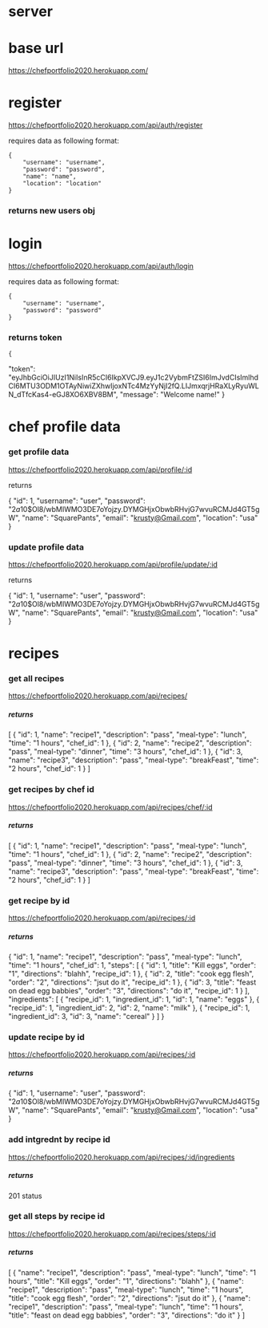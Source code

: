 # server

# base url
https://chefportfolio2020.herokuapp.com/


# register
https://chefportfolio2020.herokuapp.com/api/auth/register

requires data as following format:

    {
        "username": "username",
        "password": "password",
        "name": "name",
        "location": "location"
    }
### returns new users obj 

# login
https://chefportfolio2020.herokuapp.com/api/auth/login

requires data as following format:

    {
        "username": "username",
        "password": "password"
    }

### returns token
    {
  "token": "eyJhbGciOiJIUzI1NiIsInR5cCI6IkpXVCJ9.eyJ1c2VybmFtZSI6ImJvdCIsImlhdCI6MTU3ODM1OTAyNiwiZXhwIjoxNTc4MzYyNjI2fQ.LIJmxqrjHRaXLyRyuWLN_dTfcKas4-eGJ8XO6XBV8BM",
  "message": "Welcome name!"
}

# chef profile data

### get profile data

https://chefportfolio2020.herokuapp.com/api/profile/:id

returns

{
  "id": 1,
  "username": "user",
  "password": "$2a$10$Ol8/wbMIWMO3DE7oYojzy.DYMGHjxObwbRHvjG7wvuRCMJd4GT5gW",
  "name": "SquarePants",
  "email": "krusty@Gmail.com",
  "location": "usa"
}

### update profile data

https://chefportfolio2020.herokuapp.com/api/profile/update/:id

returns

{
  "id": 1,
  "username": "user",
  "password": "$2a$10$Ol8/wbMIWMO3DE7oYojzy.DYMGHjxObwbRHvjG7wvuRCMJd4GT5gW",
  "name": "SquarePants",
  "email": "krusty@Gmail.com",
  "location": "usa"
}

# recipes

### get all recipes

https://chefportfolio2020.herokuapp.com/api/recipes/

##### returns

[
  {
    "id": 1,
    "name": "recipe1",
    "description": "pass",
    "meal-type": "lunch",
    "time": "1 hours",
    "chef_id": 1
  },
  {
    "id": 2,
    "name": "recipe2",
    "description": "pass",
    "meal-type": "dinner",
    "time": "3 hours",
    "chef_id": 1
  },
  {
    "id": 3,
    "name": "recipe3",
    "description": "pass",
    "meal-type": "breakFeast",
    "time": "2 hours",
    "chef_id": 1
  }
]

### get recipes by chef id

https://chefportfolio2020.herokuapp.com/api/recipes/chef/:id


##### returns

[
  {
    "id": 1,
    "name": "recipe1",
    "description": "pass",
    "meal-type": "lunch",
    "time": "1 hours",
    "chef_id": 1
  },
  {
    "id": 2,
    "name": "recipe2",
    "description": "pass",
    "meal-type": "dinner",
    "time": "3 hours",
    "chef_id": 1
  },
  {
    "id": 3,
    "name": "recipe3",
    "description": "pass",
    "meal-type": "breakFeast",
    "time": "2 hours",
    "chef_id": 1
  }
]

### get recipe by id

https://chefportfolio2020.herokuapp.com/api/recipes/:id


##### returns

{
  "id": 1,
  "name": "recipe1",
  "description": "pass",
  "meal-type": "lunch",
  "time": "1 hours",
  "chef_id": 1,
  "steps": [
    {
      "id": 1,
      "title": "Kill eggs",
      "order": "1",
      "directions": "blahh",
      "recipe_id": 1
    },
    {
      "id": 2,
      "title": "cook egg flesh",
      "order": "2",
      "directions": "jsut do it",
      "recipe_id": 1
    },
    {
      "id": 3,
      "title": "feast on dead egg babbies",
      "order": "3",
      "directions": "do it",
      "recipe_id": 1
    }
  ],
  "ingredients": [
    {
      "recipe_id": 1,
      "ingredient_id": 1,
      "id": 1,
      "name": "eggs"
    },
    {
      "recipe_id": 1,
      "ingredient_id": 2,
      "id": 2,
      "name": "milk"
    },
    {
      "recipe_id": 1,
      "ingredient_id": 3,
      "id": 3,
      "name": "cereal"
    }
  ]
}

### update recipe by id

https://chefportfolio2020.herokuapp.com/api/recipes/:id

##### returns

{
  "id": 1,
  "username": "user",
  "password": "$2a$10$Ol8/wbMIWMO3DE7oYojzy.DYMGHjxObwbRHvjG7wvuRCMJd4GT5gW",
  "name": "SquarePants",
  "email": "krusty@Gmail.com",
  "location": "usa"
}

### add intgrednt by recipe id

https://chefportfolio2020.herokuapp.com/api/recipes/:id/ingredients

##### returns

201 status


### get all steps by recipe id

https://chefportfolio2020.herokuapp.com/api/recipes/steps/:id

##### returns

[
  {
    "name": "recipe1",
    "description": "pass",
    "meal-type": "lunch",
    "time": "1 hours",
    "title": "Kill eggs",
    "order": "1",
    "directions": "blahh"
  },
  {
    "name": "recipe1",
    "description": "pass",
    "meal-type": "lunch",
    "time": "1 hours",
    "title": "cook egg flesh",
    "order": "2",
    "directions": "jsut do it"
  },
  {
    "name": "recipe1",
    "description": "pass",
    "meal-type": "lunch",
    "time": "1 hours",
    "title": "feast on dead egg babbies",
    "order": "3",
    "directions": "do it"
  }
]




